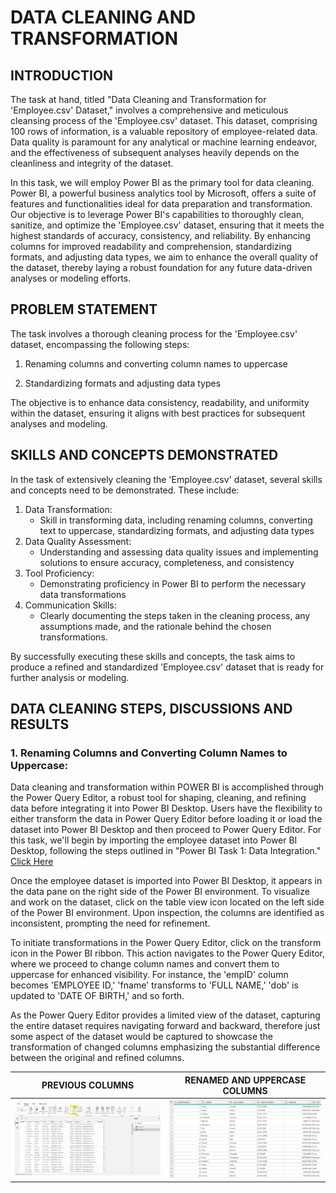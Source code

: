 # DATA CLEANING AND TRANSFORMATION

## INTRODUCTION

The task at hand, titled "Data Cleaning and Transformation for 'Employee.csv' Dataset," involves a comprehensive and meticulous cleansing process of the 'Employee.csv' dataset. This dataset, comprising 100 rows of information, is a valuable repository of employee-related data. Data quality is paramount for any analytical or machine learning endeavor, and the effectiveness of subsequent analyses heavily depends on the cleanliness and integrity of the dataset.

In this task, we will employ Power BI as the primary tool for data cleaning. Power BI, a powerful business analytics tool by Microsoft, offers a suite of features and functionalities ideal for data preparation and transformation. Our objective is to leverage Power BI's capabilities to thoroughly clean, sanitize, and optimize the 'Employee.csv' dataset, ensuring that it meets the highest standards of accuracy, consistency, and reliability. By enhancing columns for improved readability and comprehension, standardizing formats, and adjusting data types, we aim to enhance the overall quality of the dataset, thereby laying a robust foundation for any future data-driven analyses or modeling efforts.

## PROBLEM STATEMENT

The task involves a thorough cleaning process for the 'Employee.csv' dataset, encompassing the following steps:
1. Renaming columns and converting column names to uppercase
   
2. Standardizing formats and adjusting data types

The objective is to enhance data consistency, readability, and uniformity within the dataset, ensuring it aligns with best practices for subsequent analyses and modeling.

## SKILLS AND CONCEPTS DEMONSTRATED

In the task of extensively cleaning the 'Employee.csv' dataset, several skills and concepts need to be demonstrated. These include:

1. Data Transformation:
   - Skill in transforming data, including renaming columns, converting text to uppercase, standardizing formats, and adjusting data types
2. Data Quality Assessment:
   - Understanding and assessing data quality issues and implementing solutions to ensure accuracy, completeness, and consistency
3. Tool Proficiency:
   - Demonstrating proficiency in Power BI to perform the necessary data transformations
4. Communication Skills:
   - Clearly documenting the steps taken in the cleaning process, any assumptions made, and the rationale behind the chosen transformations.

By successfully executing these skills and concepts, the task aims to produce a refined and standardized 'Employee.csv' dataset that is ready for further analysis or modeling.

## DATA CLEANING STEPS, DISCUSSIONS AND RESULTS

### 1. Renaming Columns and Converting Column Names to Uppercase:

Data cleaning and transformation within POWER BI is accomplished through the Power Query Editor, a robust tool for shaping, cleaning, and refining data before integrating it into Power BI Desktop. Users have the flexibility to either transform the data in Power Query Editor before loading it or load the dataset into Power BI Desktop and then proceed to Power Query Editor. For this task, we'll begin by importing the employee dataset into Power BI Desktop, following the steps outlined in "Power BI Task 1: Data Integration." [Click Here](https://github.com/Boobae-Vivian/POWER-BI-TASK-1-Dataset-Integration)

Once the employee dataset is imported into Power BI Desktop, it appears in the data pane on the right side of the Power BI environment. To visualize and work on the dataset, click on the table view icon located on the left side of the Power BI environment. Upon inspection, the columns are identified as inconsistent, prompting the need for refinement.

To initiate transformations in the Power Query Editor, click on the transform icon in the Power BI ribbon. This action navigates to the Power Query Editor, where we proceed to change column names and convert them to uppercase for enhanced visibility. For instance, the 'empID' column becomes 'EMPLOYEE ID,' 'fname' transforms to 'FULL NAME,' 'dob' is updated to 'DATE OF BIRTH,' and so forth.

As the Power Query Editor provides a limited view of the dataset, capturing the entire dataset requires navigating forward and backward, therefore just some aspect of the dataset would be captured to showcase the transformation of changed columns emphasizing the substantial difference between the original and refined columns.

PREVIOUS COLUMNS            | RENAMED AND UPPERCASE COLUMNS
:--------------------------:|:-----------------------------:
![](task2.png)              | ![](task2a.png)     

    
   










